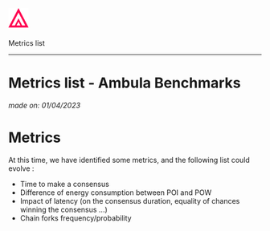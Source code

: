 <img src="resources/ambula-logo-small.png" width="40"/>

Metrics list

---

# Metrics list - Ambula Benchmarks

_made on: 01/04/2023_

# Metrics

At this time, we have identified some metrics, and the following list could evolve :

- Time to make a consensus
- Difference of energy consumption between POI and POW
- Impact of latency (on the consensus duration, equality of chances winning the consensus ...)
- Chain forks frequency/probability
